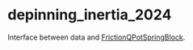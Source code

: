 # depinning_inertia_2024

Interface between data and [FrictionQPotSpringBlock](https://github.com/tdegeus/FrictionQPotSpringBlock).
